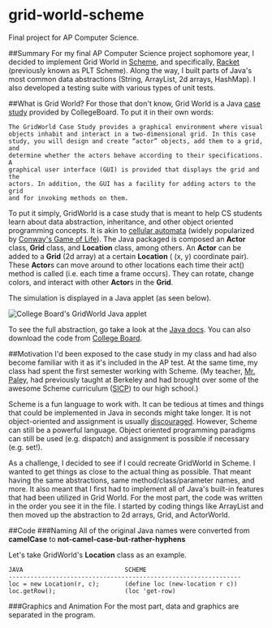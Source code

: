 grid-world-scheme
=================

Final project for AP Computer Science.

##Summary
For my final AP Computer Science project sophomore year, I decided to implement Grid World in [Scheme][1], and specifically, [Racket][2] (previously known as PLT Scheme). Along the way, I built parts of Java's most common data abstractions (String, ArrayList, 2d arrays, HashMap). I also developed a testing suite with various types of unit tests.

##What is Grid World?
For those that don't know, Grid World is a Java [case study][3] provided by CollegeBoard. To put it in their own words:    

	The GridWorld Case Study provides a graphical environment where visual
	objects inhabit and interact in a two-dimensional grid. In this case
	study, you will design and create “actor” objects, add them to a grid, and
	determine whether the actors behave according to their specifications. A
	graphical user interface (GUI) is provided that displays the grid and the
	actors. In addition, the GUI has a facility for adding actors to the grid
	and for invoking methods on them.                                          
	
To put it simply, GridWorld is a case study that is meant to help CS students learn about data abstraction, inheritance, and other object oriented programming concepts. It is akin to [cellular automata][4] (widely popularized by [Conway's Game of Life][5]). The Java packaged is composed an **Actor** class, **Grid** class, and **Location** class, among others. An **Actor** can be added to a **Grid** (2d array) at a certain **Location** ( (x, y) coordinate pair). These **Actor**s can move around to other locations each time their act() method is called (i.e. each time a frame occurs). They can rotate, change colors, and interact with other **Actor**s in the **Grid**. 

The simulation is displayed in a Java applet (as seen below).

![College Board's GridWorld Java applet](http://www.horstmann.com/gridworld/part1-constructors.png)                                               

To see the full abstraction, go take a look at the [Java docs][6]. You can also download the code from [College Board][3].

##Motivation
I'd been exposed to the case study in my class and had also become familiar with it as it's included in the AP test. At the same time, my class had spent the first semester working with Scheme. (My teacher, [Mr. Paley][7], had previously taught at Berkeley and had brought over some of the awesome Scheme curriculum ([SICP][8]) to our high school.)     

Scheme is a fun language to work with. It can be tedious at times and things that could be implemented in Java in seconds might take longer. It is not object-oriented and assignment is usually [discouraged][9]. However, Scheme can still be a powerful language. Object oriented programming paradigms can still be used (e.g. dispatch) and assignment is possible if necessary (e.g. set!).

As a challenge, I decided to see if I could recreate GridWorld in Scheme. I wanted to get things as close to the actual thing as possible. That meant having the same abstractions, same method/class/parameter names, and more. It also meant that I first had to implement all of Java's built-in features that had been utilized in Grid World. For the most part, the code was written in the order you see it in the file. I started by coding things like ArrayList and then moved up the abstraction to 2d arrays, Grid, and ActorWorld.

##Code
###Naming
All of the original Java names were converted from **camelCase** to **not-camel-case-but-rather-hyphens**

Let's take GridWorld's **Location** class as an example.   

	JAVA						    SCHEME
	----------------------------------------------------------------
   	loc = new Location(r, c);		(define loc (new-location r c))
	loc.getRow();					(loc 'get-row)               
	
###Graphics and Animation
For the most part, data and graphics are separated in the program.

[1]: http://en.wikipedia.org/wiki/Scheme_(programming_language) "Scheme"
[2]: http://racket-lang.org/ "Racket"      
[3]: http://apcentral.collegeboard.com/apc/public/courses/teachers_corner/151155.html "Grid World"          
[4]: http://en.wikipedia.org/wiki/Cellular_automaton "Cellular Automata"
[5]: http://en.wikipedia.org/wiki/Conway's_Game_of_Life "Conway's Game of Life"                      
[6]: http://www.horstmann.com/gridworld/javadoc/overview-summary.html "GridWorld Java Docs"
[7]: http://www.paleyontology.com "Mr. Paley's website"
[8]: http://mitpress.mit.edu/sicp/full-text/book/book.html "The greatest book of all time"                                                  
[9]: http://mitpress.mit.edu/sicp/full-text/book/book-Z-H-20.html#%_sec_3.1.3 "The Costs of Introducing Assignment"    
[10]: http://docs.racket-lang.org/teachpack/2htdpuniverse.html "universe.rkt"           
[11]: http://docs.racket-lang.org/teachpack/2htdpimage.html "image.ss"
[12]: http://docs.racket-lang.org/teachpack/draw.html "draw.ss"